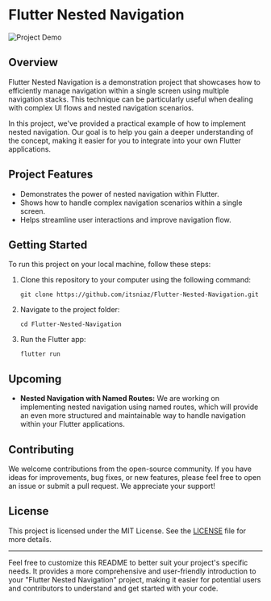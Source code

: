# Flutter Nested Navigation

![Project Demo](https://github.com/itsniaz/Flutter-Nested-Navigation/raw/main/assets/demo.gif)

## Overview

Flutter Nested Navigation is a demonstration project that showcases how to efficiently manage navigation within a single screen using multiple navigation stacks. This technique can be particularly useful when dealing with complex UI flows and nested navigation scenarios.

In this project, we've provided a practical example of how to implement nested navigation. Our goal is to help you gain a deeper understanding of the concept, making it easier for you to integrate into your own Flutter applications.

## Project Features

- Demonstrates the power of nested navigation within Flutter.
- Shows how to handle complex navigation scenarios within a single screen.
- Helps streamline user interactions and improve navigation flow.

## Getting Started

To run this project on your local machine, follow these steps:

1. Clone this repository to your computer using the following command:

   ```shell
   git clone https://github.com/itsniaz/Flutter-Nested-Navigation.git
   ```

2. Navigate to the project folder:

   ```shell
   cd Flutter-Nested-Navigation
   ```

3. Run the Flutter app:

   ```shell
   flutter run
   ```


## Upcoming

- **Nested Navigation with Named Routes:** We are working on implementing nested navigation using named routes, which will provide an even more structured and maintainable way to handle navigation within your Flutter applications.

## Contributing

We welcome contributions from the open-source community. If you have ideas for improvements, bug fixes, or new features, please feel free to open an issue or submit a pull request. We appreciate your support!

## License

This project is licensed under the MIT License. See the [LICENSE](LICENSE) file for more details.

---

Feel free to customize this README to better suit your project's specific needs. It provides a more comprehensive and user-friendly introduction to your "Flutter Nested Navigation" project, making it easier for potential users and contributors to understand and get started with your code.
